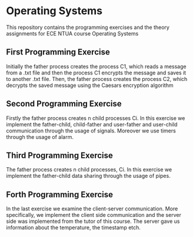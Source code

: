 # Operating Systems

This repository contains the programming exercises and the theory assignments for ECE NTUA course Operating Systems
## First Programming Exercise
Initially the father process creates the process C1, which reads a message from a .txt file and then the process C1 encrypts the message and saves it to another .txt file.
Then, the father process creates the process C2, which decrypts the saved message using the Caesars encryption algorithm
## Second Programming Exercise
Firstly the father process creates n child processes Ci. In this exercise we implement the father-child, child-father and user-father and user-child communication through the usage of signals. Moreover we use timers through the usage of alarm.
## Third Programming Exercise
The father process creates n child processes, Ci. In this exercise we implement the father-child data sharing through the usage of pipes. 
## Forth Programming Exercise
In the last exercise we examine the client-server communication. More specifically, we implement the client side communication and the server side was implemented from the tutor of this course. The server gave us information about the temperature, the timestamp etch. 
